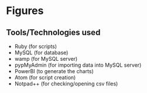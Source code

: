 # Figures

## Tools/Technologies used
- Ruby (for scripts)
- MySQL (for database)
- wamp (for MySQL server)
- pypMyAdmin (for importing data into MySQL server)
- PowerBI (to generate the charts)
- Atom (for script creation)
- Notpad++ (for checking/opening csv files)

